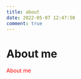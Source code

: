 ```yaml
---
title: about
date: 2022-05-07 12:47:50
comment: true
---
```


# About me

<div style="color: red;">About me </div>
